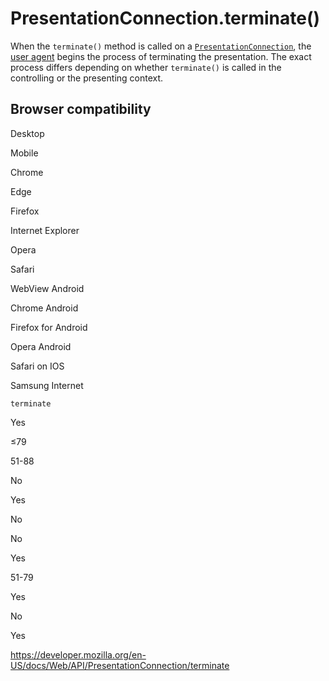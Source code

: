 # PresentationConnection.terminate()

When the `terminate()` method is called on a [`PresentationConnection`](../presentationconnection), the [user agent](https://developer.mozilla.org/en-US/docs/Glossary/User_agent) begins the process of terminating the presentation. The exact process differs depending on whether `terminate()` is called in the controlling or the presenting context.

## Browser compatibility

Desktop

Mobile

Chrome

Edge

Firefox

Internet Explorer

Opera

Safari

WebView Android

Chrome Android

Firefox for Android

Opera Android

Safari on IOS

Samsung Internet

`terminate`

Yes

≤79

51-88

No

Yes

No

No

Yes

51-79

Yes

No

Yes

<a href="https://developer.mozilla.org/en-US/docs/Web/API/PresentationConnection/terminate" class="_attribution-link">https://developer.mozilla.org/en-US/docs/Web/API/PresentationConnection/terminate</a>
